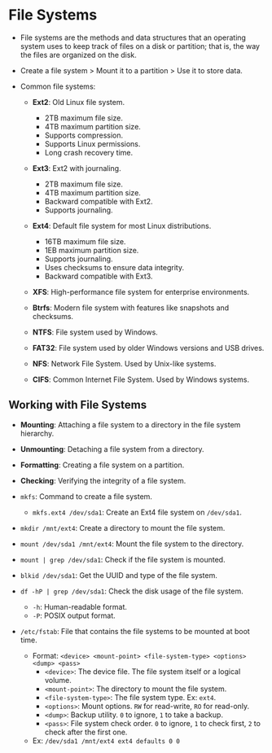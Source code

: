# File Systems

- File systems are the methods and data structures that an operating system uses to keep track of files on a disk or partition; that is, the way the files are organized on the disk.
- Create a file system > Mount it to a partition > Use it to store data.
- Common file systems:

  - **Ext2**: Old Linux file system.
    - 2TB maximum file size.
    - 4TB maximum partition size.
    - Supports compression.
    - Supports Linux permissions.
    - Long crash recovery time.
  - **Ext3**: Ext2 with journaling.
    - 2TB maximum file size.
    - 4TB maximum partition size.
    - Backward compatible with Ext2.
    - Supports journaling.
  - **Ext4**: Default file system for most Linux distributions.
    - 16TB maximum file size.
    - 1EB maximum partition size.
    - Supports journaling.
    - Uses checksums to ensure data integrity.
    - Backward compatible with Ext3.
  - **XFS**: High-performance file system for enterprise environments.
  - **Btrfs**: Modern file system with features like snapshots and checksums.
  - **NTFS**: File system used by Windows.
  - **FAT32**: File system used by older Windows versions and USB drives.

  - **NFS**: Network File System. Used by Unix-like systems.
  - **CIFS**: Common Internet File System. Used by Windows systems.

## Working with File Systems

- **Mounting**: Attaching a file system to a directory in the file system hierarchy.
- **Unmounting**: Detaching a file system from a directory.
- **Formatting**: Creating a file system on a partition.
- **Checking**: Verifying the integrity of a file system.

- `mkfs`: Command to create a file system.
  - `mkfs.ext4 /dev/sda1`: Create an Ext4 file system on `/dev/sda1`.
- `mkdir /mnt/ext4`: Create a directory to mount the file system.
- `mount /dev/sda1 /mnt/ext4`: Mount the file system to the directory.
- `mount | grep /dev/sda1`: Check if the file system is mounted.
- `blkid /dev/sda1`: Get the UUID and type of the file system.
- `df -hP | grep /dev/sda1`: Check the disk usage of the file system.
  - `-h`: Human-readable format.
  - `-P`: POSIX output format.
- `/etc/fstab`: File that contains the file systems to be mounted at boot time.
  - Format: `<device> <mount-point> <file-system-type> <options> <dump> <pass>`
    - `<device>`: The device file. The file system itself or a logical volume.
    - `<mount-point>`: The directory to mount the file system.
    - `<file-system-type>`: The file system type. Ex: `ext4`.
    - `<options>`: Mount options. `RW` for read-write, `RO` for read-only.
    - `<dump>`: Backup utility. `0` to ignore, `1` to take a backup.
    - `<pass>`: File system check order. `0` to ignore, `1` to check first, `2` to check after the first one.
  - Ex: `/dev/sda1 /mnt/ext4 ext4 defaults 0 0`
